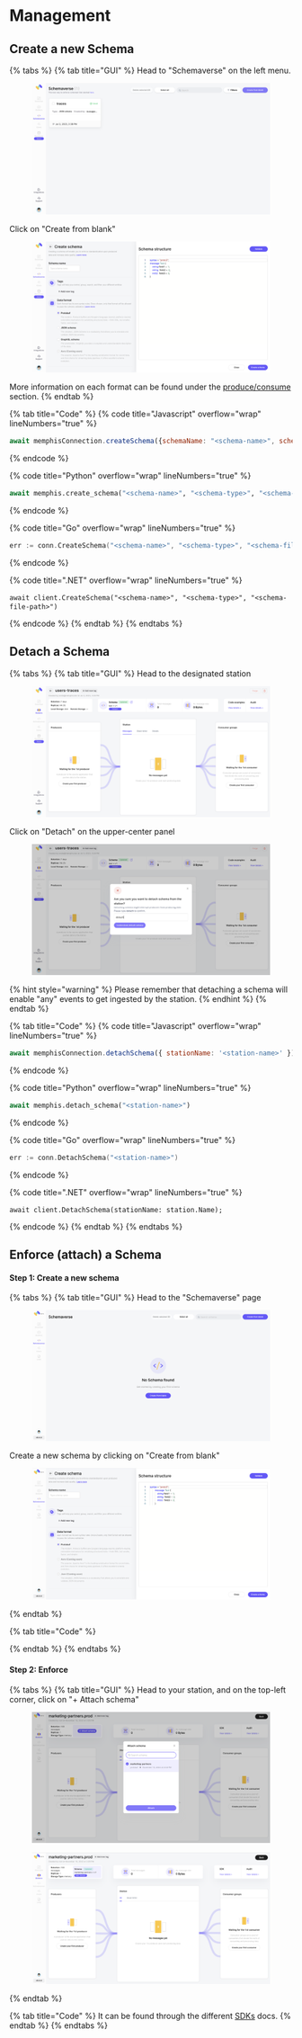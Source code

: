 # Management

## Create a new Schema

{% tabs %}
{% tab title="GUI" %}
Head to "Schemaverse" on the left menu.

<figure><img src="../../../.gitbook/assets/Screenshot 2023-07-03 at 22.13.50.png" alt=""><figcaption></figcaption></figure>

Click on "Create from blank"

<figure><img src="../../../.gitbook/assets/Screenshot 2023-07-03 at 22.15.04.png" alt=""><figcaption></figcaption></figure>

More information on each format can be found under the [produce/consume](produce-consume/) section.
{% endtab %}

{% tab title="Code" %}
{% code title="Javascript" overflow="wrap" lineNumbers="true" %}
```javascript
await memphisConnection.createSchema({schemaName: "<schema-name>", schemaType: "<schema-type>", schemaFilePath: "<schema-file-path>" });
```
{% endcode %}

{% code title="Python" overflow="wrap" lineNumbers="true" %}
```python
await memphis.create_schema("<schema-name>", "<schema-type>", "<schema-file-path>")
```
{% endcode %}

{% code title="Go" overflow="wrap" lineNumbers="true" %}
```go
err := conn.CreateSchema("<schema-name>", "<schema-type>", "<schema-file-path>")
```
{% endcode %}

{% code title=".NET" overflow="wrap" lineNumbers="true" %}
```aspnet
await client.CreateSchema("<schema-name>", "<schema-type>", "<schema-file-path>")
```
{% endcode %}
{% endtab %}
{% endtabs %}

## Detach a Schema

{% tabs %}
{% tab title="GUI" %}
Head to the designated station

<figure><img src="../../../.gitbook/assets/Screenshot 2023-07-03 at 22.57.55.png" alt=""><figcaption></figcaption></figure>

Click on "Detach" on the upper-center panel

<figure><img src="../../../.gitbook/assets/Screenshot 2023-07-03 at 22.59.39.png" alt=""><figcaption></figcaption></figure>

{% hint style="warning" %}
Please remember that detaching a schema will enable "any" events to get ingested by the station.
{% endhint %}
{% endtab %}

{% tab title="Code" %}
{% code title="Javascript" overflow="wrap" lineNumbers="true" %}
```javascript
await memphisConnection.detachSchema({ stationName: '<station-name>' });
```
{% endcode %}

{% code title="Python" overflow="wrap" lineNumbers="true" %}
```python
await memphis.detach_schema("<station-name>")
```
{% endcode %}

{% code title="Go" overflow="wrap" lineNumbers="true" %}
```go
err := conn.DetachSchema("<station-name>")
```
{% endcode %}

{% code title=".NET" overflow="wrap" lineNumbers="true" %}
```aspnet
await client.DetachSchema(stationName: station.Name);
```
{% endcode %}
{% endtab %}
{% endtabs %}

## Enforce (attach) a Schema

#### Step 1: Create a new schema

{% tabs %}
{% tab title="GUI" %}
Head to the "Schemaverse" page

<figure><img src="../../../.gitbook/assets/Screen Shot 2022-11-10 at 15.22.17 (1).png" alt=""><figcaption></figcaption></figure>

Create a new schema by clicking on "Create from blank"

<figure><img src="../../../.gitbook/assets/Screen Shot 2022-11-10 at 15.22.25 (1).png" alt=""><figcaption></figcaption></figure>
{% endtab %}

{% tab title="Code" %}

{% endtab %}
{% endtabs %}

#### Step 2: Enforce

{% tabs %}
{% tab title="GUI" %}
Head to your station, and on the top-left corner, click on "+ Attach schema"

<figure><img src="../../../.gitbook/assets/Screen Shot 2022-11-10 at 16.02.31.png" alt=""><figcaption></figcaption></figure>

<figure><img src="../../../.gitbook/assets/Screen Shot 2022-11-10 at 16.02.38.png" alt=""><figcaption></figcaption></figure>
{% endtab %}

{% tab title="Code" %}
It can be found through the different [SDKs](broken-reference) docs.
{% endtab %}
{% endtabs %}
